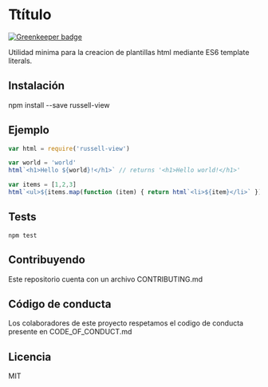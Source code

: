 # Ttítulo

[![Greenkeeper badge](https://badges.greenkeeper.io/santiagogil/russell-view.svg)](https://greenkeeper.io/)

Utilidad minima para la creacion de plantillas html mediante ES6 template literals.

## Instalación

npm install --save russell-view

## Ejemplo

``` js
var html = require('russell-view')

var world = 'world'
html`<h1>Hello ${world}!</h1>` // returns '<h1>Hello world!</h1>'

var items = [1,2,3]
html`<ul>${items.map(function (item) { return html`<li>${item}</li>` })}</ul>` // returns <ul><li>1</li><li>2</li><li>3</li></ul>

```

## Tests

`npm test`

## Contribuyendo
Este repositorio cuenta con un archivo CONTRIBUTING.md

## Código de conducta
Los colaboradores de este proyecto respetamos el codigo de conducta presente en CODE_OF_CONDUCT.md

## Licencia
MIT
